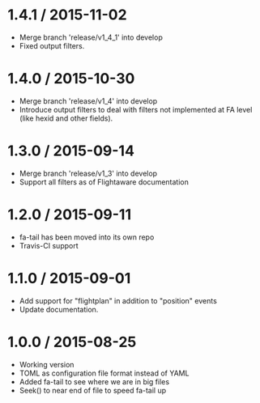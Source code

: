 
1.4.1 / 2015-11-02
==================

  * Merge branch 'release/v1_4_1' into develop
  * Fixed output filters.

1.4.0 / 2015-10-30
==================

  * Merge branch 'release/v1_4' into develop
  * Introduce output filters to deal with filters not implemented at FA
    level (like hexid and other fields).

1.3.0 / 2015-09-14
==================

  * Merge branch 'release/v1_3' into develop
  * Support all filters as of Flightaware documentation

1.2.0 / 2015-09-11
==================

  * fa-tail has been moved into its own repo
  * Travis-CI support

1.1.0 / 2015-09-01
==================

  * Add support for "flightplan" in addition to "position" events
  * Update documentation.

1.0.0 / 2015-08-25
==================

  * Working version
  * TOML as configuration file format instead of YAML
  * Added fa-tail to see where we are in big files
  * Seek() to near end of file to speed fa-tail up
